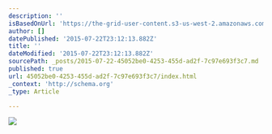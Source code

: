 ```yaml
---
description: ''
isBasedOnUrl: 'https://the-grid-user-content.s3-us-west-2.amazonaws.com/08891c03-b0a5-4ec0-930c-2a87dace1ac6.jpg'
author: []
datePublished: '2015-07-22T23:12:13.882Z'
title: ''
dateModified: '2015-07-22T23:12:13.882Z'
sourcePath: _posts/2015-07-22-45052be0-4253-455d-ad2f-7c97e693f3c7.md
published: true
url: 45052be0-4253-455d-ad2f-7c97e693f3c7/index.html
_context: 'http://schema.org'
_type: Article

---
```

![](https://the-grid-user-content.s3-us-west-2.amazonaws.com/08891c03-b0a5-4ec0-930c-2a87dace1ac6.jpg)